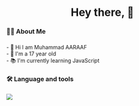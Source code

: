 <h1 align="center">Hey there, 👋</h1>

###


<h3 align="left">👩‍💻  About Me</h3>

###

<p align="left">- 👋 Hi I am Muhammad AARAAF<br>- 👦 I'm a 17 year old<br>- 📚 I'm currently learning JavaScript</p>

###

<h3 align="left">🛠 Language and tools</h3>

###

<div align="left">
   <img src="https://skillicons.dev/icons?i=javascript,css,html,vscode,github,git,figma,gitlab" />
</div>
